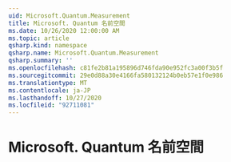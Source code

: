 ```yaml
---
uid: Microsoft.Quantum.Measurement
title: Microsoft. Quantum 名前空間
ms.date: 10/26/2020 12:00:00 AM
ms.topic: article
qsharp.kind: namespace
qsharp.name: Microsoft.Quantum.Measurement
qsharp.summary: ''
ms.openlocfilehash: c81fe2b81a195896d746fda90e952fc3a00f3b5f
ms.sourcegitcommit: 29e0d88a30e4166fa580132124b0eb57e1f0e986
ms.translationtype: MT
ms.contentlocale: ja-JP
ms.lasthandoff: 10/27/2020
ms.locfileid: "92711081"
---
```

# <a name="microsoftquantummeasurement-namespace"></a>Microsoft. Quantum 名前空間



